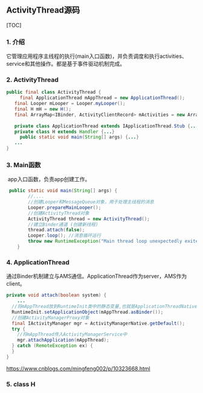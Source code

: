 ## ActivityThread源码

[TOC]

### 1. 介绍

​	它管理应用程序主线程的执行(main入口函数)，并负责调度和执行activities、service和其他操作。都是基于事件驱动机制完成。

### 2. ActivityThread

```java
public final class ActivityThread {
	 final ApplicationThread mAppThread = new ApplicationThread();
   final Looper mLooper = Looper.myLooper();
   final H mH = new H();
   final ArrayMap<IBinder, ActivityClientRecord> mActivities = new ArrayMap<>();
  
   private class ApplicationThread extends IApplicationThread.Stub {...}
   private class H extends Handler {...}
	 public static void main(String[] args) {...}
   ...
}  
```

### 3. Main函数

​	app入口函数，负责app创建工作。

```java
 public static void main(String[] args) {
        //....
        //创建Looper和MessageQueue对象，用于处理主线程的消息
        Looper.prepareMainLooper();
        //创建ActivityThread对象
        ActivityThread thread = new ActivityThread(); 
        //建立Binder通道 (创建新线程)
        thread.attach(false);
        Looper.loop(); //消息循环运行
        throw new RuntimeException("Main thread loop unexpectedly exited");
    }
```

### 4. ApplicationThread

​	通过Binder机制建立与AMS通信。ApplicationThread作为server，AMS作为client。

```java
private void attach(boolean system) {
	...			
  //将mAppThread放到RuntimeInit类中的静态变量,也就是ApplicationThreadNative中的 this
  RuntimeInit.setApplicationObject(mAppThread.asBinder());
  //创建ActivityManagerProxy对象
  final IActivityManager mgr = ActivityManagerNative.getDefault();
  try {
    //将mAppThread传入ActivityManagerService中
    mgr.attachApplication(mAppThread);
  } catch (RemoteException ex) {
  }
}
```

https://www.cnblogs.com/mingfeng002/p/10323668.html

### 5. class H

